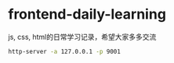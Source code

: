 # frontend-daily-learning
js, css, html的日常学习记录，希望大家多多交流

```bash
http-server -a 127.0.0.1 -p 9001 
```
